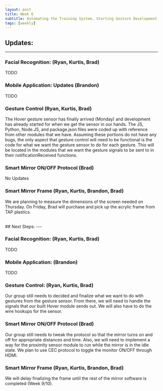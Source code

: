 ```yaml
---
layout: post
title: Week 6
subtitle: Automating the Training System, Starting Gesture Development, Continuing the Web App
tags: [weekly]
---
```


## Updates:
---

### Facial Recognition: (Ryan, Kurtis, Brad)
TODO

### Mobile Application: Updates (Brandon)
TODO

### Gesture Control (Ryan, Kurtis, Brad)
The Hover gesture sensor has finally arrived (Monday) and development has already started for when we get the sensor in our hands. The JS, Python, Node.JS, and package.json files were coded up with reference from other modules that we have. Assuming these portions do not have any bugs, the only aspect that gesture control will need to be functional is the code for what we want the gesture sensor to do for each gesture. This will be located in the modules that we want the gesture signals to be sent to in their notificationReceived functions.

### Smart Mirror ON/OFF Protocol (Brad)
No Updates

### Smart Mirror Frame (Ryan, Kurtis, Brandon, Brad)
We are planning to measure the dimensions of the screen needed on Thursday. On Friday, Brad will purchase and pick up the acrylic frame from TAP plastics.

<br>
## Next Steps:
---

### Facial Recognition: (Ryan, Kurtis, Brad)
TODO

### Mobile Application: (Brandon)
TODO 

### Gesture Control: (Ryan, Kurtis, Brad)
Our group still needs to decided and finalize what we want to do with gestures from the gesture sensor. From there, we will need to handle the signals that our built Hover module sends out. We will also have to do the wire hookups for the sensor.

### Smart Mirror ON/OFF Protocol (Brad)
Our group still needs to tweak the protocol so that the mirror turns on and off for appropriate distances and time. Also, we will need to implement a way for the proximity sensor module to run while the mirror is in the idle state. We plan to use CEC protocol to toggle the monitor ON/OFF through HDMI.

### Smart Mirror Frame (Ryan, Kurtis, Brandon, Brad)
We will delay finalizing the frame until the rest of the mirror software is completed (Week 9/10).
